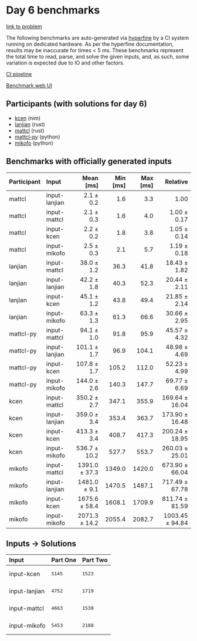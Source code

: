 # Day 6 benchmarks

[link to problem](https://adventofcode.com/2024/day/6)

The following benchmarks are auto-generated via
[hyperfine](https://github.com/sharkdp/hyperfine) by a CI system running on
dedicated hardware. As per the hyperfine documentation, results may be
inaccurate for times < 5 ms. These benchmarks represent the total time to read,
parse, and solve the given inputs, and, as such, some variation is expected due
to IO and other factors.

[CI pipeline](http://ci.papercode.net:8080/teams/main/pipelines/aoc2024)

[Benchmark web UI](https://aoc.ancalagon.black)


## Participants (with solutions for day 6)

- [kcen](https://github.com/kcen/aoc2024) (nim)
- [lanjian](https://github.com/lanjian/aoc-2024) (rust)
- [mattcl](https://github.com/mattcl/aoc2024) (rust)
- [mattcl-py](https://github.com/mattcl/aoc2024-py) (python)
- [mikofo](https://github.com/mikofo/aoc2024) (python)


## Benchmarks with officially generated inputs

| Participant | Input | Mean [ms] | Min [ms] | Max [ms] | Relative |
|:---|:---|---:|---:|---:|---:|
| mattcl | input-lanjian | 2.1 ± 0.2 | 1.6 | 3.3 | 1.00 |
| mattcl | input-mattcl | 2.1 ± 0.3 | 1.6 | 4.0 | 1.00 ± 0.17 |
| mattcl | input-kcen | 2.2 ± 0.2 | 1.8 | 3.8 | 1.05 ± 0.14 |
| mattcl | input-mikofo | 2.5 ± 0.3 | 2.1 | 5.7 | 1.19 ± 0.18 |
| lanjian | input-mattcl | 38.0 ± 1.2 | 36.3 | 41.8 | 18.43 ± 1.82 |
| lanjian | input-lanjian | 42.2 ± 1.8 | 40.3 | 52.3 | 20.44 ± 2.11 |
| lanjian | input-kcen | 45.1 ± 1.2 | 43.8 | 49.4 | 21.85 ± 2.14 |
| lanjian | input-mikofo | 63.3 ± 1.3 | 61.3 | 66.6 | 30.66 ± 2.95 |
| mattcl-py | input-mattcl | 94.1 ± 1.0 | 91.8 | 95.9 | 45.57 ± 4.32 |
| mattcl-py | input-lanjian | 101.1 ± 1.7 | 96.9 | 104.1 | 48.98 ± 4.69 |
| mattcl-py | input-kcen | 107.8 ± 1.7 | 105.2 | 112.0 | 52.23 ± 4.99 |
| mattcl-py | input-mikofo | 144.0 ± 2.6 | 140.3 | 147.7 | 69.77 ± 6.69 |
| kcen | input-mattcl | 350.2 ± 2.7 | 347.1 | 355.9 | 169.64 ± 16.04 |
| kcen | input-lanjian | 359.0 ± 3.4 | 353.4 | 363.7 | 173.90 ± 16.48 |
| kcen | input-kcen | 413.3 ± 3.4 | 408.7 | 417.3 | 200.24 ± 18.95 |
| kcen | input-mikofo | 536.7 ± 10.2 | 527.7 | 553.7 | 260.03 ± 25.01 |
| mikofo | input-mattcl | 1391.0 ± 37.3 | 1349.0 | 1420.0 | 673.90 ± 66.04 |
| mikofo | input-lanjian | 1481.0 ± 9.1 | 1470.5 | 1487.1 | 717.49 ± 67.78 |
| mikofo | input-kcen | 1675.6 ± 58.4 | 1608.1 | 1709.9 | 811.74 ± 81.59 |
| mikofo | input-mikofo | 2071.3 ± 14.2 | 2055.4 | 2082.7 | 1003.45 ± 94.84 |


## Inputs -> Solutions

| Input | Part One | Part Two |
|:---|:---|:---|
|input-kcen|<pre>5145</pre>|<pre>1523</pre>|
|input-lanjian|<pre>4752</pre>|<pre>1719</pre>|
|input-mattcl|<pre>4663</pre>|<pre>1530</pre>|
|input-mikofo|<pre>5453</pre>|<pre>2188</pre>|